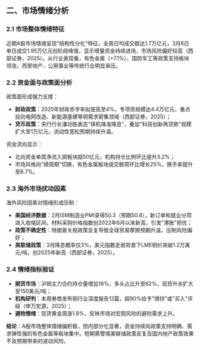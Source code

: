 

## 二、市场情绪分析  
### 2.1 市场整体情绪特征  
近期A股市场情绪呈现"结构性分化"特征，全周日均成交额达1.7万亿元，3月6日单日成交1.95万亿元创阶段峰值，显示增量资金持续进场，市场风险偏好较高（西部证券，2025）。从行业表现看，有色金属（+7.1%）、国防军工等政策支持板块领涨，而房地产、公用事业等传统行业明显承压。  

### 2.2 资金面与政策面分析  
政策面形成强力支撑：  
- **财政政策**：2025年财政赤字率拟提高至4%，专项债规模达4.4万亿元，重点投向电网改造、新能源基建等铜需求密集领域（西部证券，2025）；  
- **货币政策**：央行行长潘功胜表态"择机降准降息"，叠加"科技创新再贷款"规模扩大至1万亿元，流动性宽松预期持续升温。  

资金流向显示：  
- 北向资金单周净流入铜板块超50亿元，机构持仓比例环比提升3.2%；  
- 市场风格向"顺周期"切换，有色金属板块成交额周环比增长25%，换手率提升至8.7%。  

### 2.3 海外市场扰动因素  
海外风险因素对情绪形成压制：  
- **美国经济数据**：2月ISM制造业PMI录得50.3（预期50.8），新订单和就业分项进入收缩区间，材料采购价格指数创2022年6月以来新高，引发"滞胀"担忧；  
- **政策不确定性**：特朗普关税政策反复导致全球贸易摩擦预期升温，压制风险偏好；  
- **美联储政策**：3月降息概率仅3%，美元指数走弱背景下LME铜价突破1.2万美元/吨，创2025年新高（西部证券，2025）。  

### 2.4 情绪指标验证  
- **期货市场**：沪铜主力合约持仓量增加18%，多头占比升至62%，现货升水扩大至150美元/吨；  
- **机构研判**：本周券商发布铜行业深度报告12篇，超90%给予"增持"或"买入"评级（申万宏源，2025）；  
- **避险情绪**：现货黄金周涨1.8%，反映市场对宏观风险的避险需求上升。  

**结论**：A股市场整体情绪偏积极，但内部分化显著，资金持续向政策支持明确、需求弹性强的有色金属等板块集中。短期需警惕美联储政策反复及国内地产政策效果不及预期带来的波动风险。